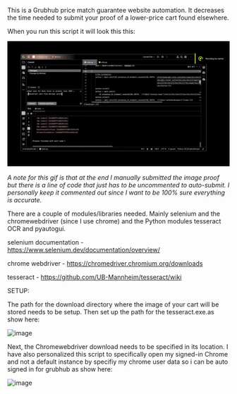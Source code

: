 This is a Grubhub price match guarantee website automation. It decreases the time needed to submit your proof of a lower-price cart found elsewhere.

When you run this script it will look this this:

![](https://github.com/jwilliams2023/Grubhub-Price-Match-Submission-OCR/blob/master/Resources/DemoVideo.gif)

*A note for this gif is that at the end I manually submitted the image proof but there is a line of code that just has to be uncommented to auto-submit. I personally keep it commented out since I want to be 100% sure everything is accurate.*

There are a couple of modules/libraries needed. Mainly selenium and the chromewebdriver (since I use chrome) and the Python modules tesseract OCR and pyautogui.

selenium documentation - https://www.selenium.dev/documentation/overview/ 

chrome webdriver - https://chromedriver.chromium.org/downloads 

tesseract - https://github.com/UB-Mannheim/tesseract/wiki

SETUP:

The path for the download directory where the image of your cart will be stored needs to be setup. Then set up the path for the tesseract.exe.as show here:

![image](https://github.com/jwilliams2023/Grubhub-Price-Match-Submission-OCR/assets/130696072/cbff4012-b5f9-4e9b-87e3-4701d7b24886)

Next, the Chromewebdriver download needs to be specified in its location. I have also personalized this script to specifically open my signed-in Chrome and not a default instance by specifiy my chrome user data so i can be auto signed in for grubhub as show here: 

![image](https://github.com/jwilliams2023/Grubhub-Price-Match-Submission-OCR/assets/130696072/76592c96-b188-4037-b798-77fd646ec622)
